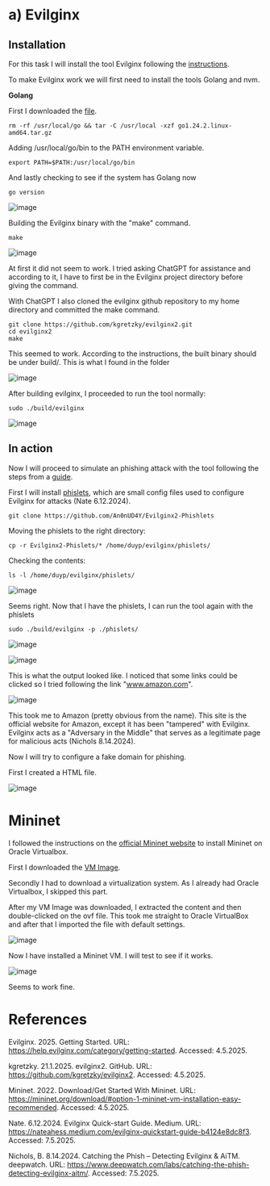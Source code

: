# a) Evilginx
## Installation

For this task I will install the tool Evilginx following the [instructions](https://help.evilginx.com/pro/installation/local).

To make Evilginx work we will first need to install the tools Golang and nvm.

**Golang**

First I downloaded the [file](https://go.dev/dl/).

    rm -rf /usr/local/go && tar -C /usr/local -xzf go1.24.2.linux-amd64.tar.gz

Adding /usr/local/go/bin to the PATH environment variable.

    export PATH=$PATH:/usr/local/go/bin

And lastly checking to see if the system has Golang now

    go version

![image](https://github.com/user-attachments/assets/976d7ee4-557d-4192-8186-36bf70eb05ee)

Building the Evilginx binary with the "make" command.

    make

![image](https://github.com/user-attachments/assets/13b190da-8f93-4f93-ac8c-97a59da54368)

At first it did not seem to work. I tried asking ChatGPT for assistance and according to it, I have to first be in the Evilginx project directory before giving the command.

With ChatGPT I also cloned the evilginx github repository to my home directory and committed the make command.

    git clone https://github.com/kgretzky/evilginx2.git
    cd evilginx2
    make

This seemed to work. According to the instructions, the built binary should be under build/.
This is what I found in the folder

![image](https://github.com/user-attachments/assets/ae381da8-393e-4048-8f5b-a168c490d8f5)

After building evilginx, I proceeded to run the tool normally:

    sudo ./build/evilginx

![image](https://github.com/user-attachments/assets/7b55d774-af6a-4b8d-9312-42311749f325)


## In action

Now I will proceed to simulate an phishing attack with the tool following the steps from a [guide](https://nateahess.medium.com/evilginx-quickstart-guide-b4124e8dc8f3).

First I will install [phislets](https://github.com/An0nUD4Y/Evilginx2-Phishlets), which are small config files used to configure Evilginx for attacks (Nate 6.12.2024).

    git clone https://github.com/An0nUD4Y/Evilginx2-Phishlets

Moving the phislets to the right directory:

    cp -r Evilginx2-Phislets/* /home/duyp/evilginx/phislets/

Checking the contents:

    ls -l /home/duyp/evilginx/phislets/

![image](https://github.com/user-attachments/assets/e736595a-2175-4a5a-8617-5503a529251c)

Seems right.
Now that I have the phislets, I can run the tool again with the phislets

    sudo ./build/evilginx -p ./phislets/

![image](https://github.com/user-attachments/assets/f6c44f3e-4a72-4cb4-b1f7-1b5ffcb97fa6)

![image](https://github.com/user-attachments/assets/5dc56743-5024-4d39-a7cf-bd64cd07366c)

This is what the output looked like.
I noticed that some links could be clicked so I tried following the link "www.amazon.com".

![image](https://github.com/user-attachments/assets/f4685ac4-ef40-49e8-95f3-f869ea7a024a)

This took me to Amazon (pretty obvious from the name).
This site is the official website for Amazon, except it has been "tampered" with Evilginx. Evilginx acts as a "Adversary in the Middle" that serves as a legitimate page for malicious acts (Nichols 8.14.2024).

Now I will try to configure a fake domain for phishing.

First I created a HTML file.

![image](https://github.com/user-attachments/assets/0a1840da-81f5-42af-b661-0f142cba567f)



# Mininet

I followed the instructions on the [official Mininet website](https://mininet.org/download/#option-1-mininet-vm-installation-easy-recommended) to install Mininet on Oracle Virtualbox.

First I downloaded the [VM Image](https://github.com/mininet/mininet/releases/download/2.3.0/mininet-2.3.0-210211-ubuntu-20.04.1-legacy-server-amd64-ovf.zip).

Secondly I had to download a virtualization system. As I already had Oracle Virtualbox, I skipped this part.

After my VM Image was downloaded, I extracted the content and then double-clicked on the ovf file. This took me straight to Oracle VirtualBox and after that I imported the file with default settings.

![image](https://github.com/user-attachments/assets/716e28fb-aac3-4e55-87ea-c64a9d37b6a5)

Now I have installed a Mininet VM. I will test to see if it works.

![image](https://github.com/user-attachments/assets/d39ff571-981b-4730-a278-584718591009)

Seems to work fine.


# References

Evilginx. 2025. Getting Started. URL: https://help.evilginx.com/category/getting-started. Accessed: 4.5.2025.

kgretzky. 21.1.2025. evilginx2. GitHub. URL: https://github.com/kgretzky/evilginx2. Accessed: 4.5.2025.

Mininet. 2022. Download/Get Started With Mininet. URL: https://mininet.org/download/#option-1-mininet-vm-installation-easy-recommended. Accessed: 4.5.2025.

Nate. 6.12.2024. Evilginx Quick-start Guide. Medium. URL: https://nateahess.medium.com/evilginx-quickstart-guide-b4124e8dc8f3. Accessed: 7.5.2025.

Nichols, B. 8.14.2024. Catching the Phish – Detecting Evilginx & AiTM. deepwatch. URL: https://www.deepwatch.com/labs/catching-the-phish-detecting-evilginx-aitm/. Accessed: 7.5.2025.
